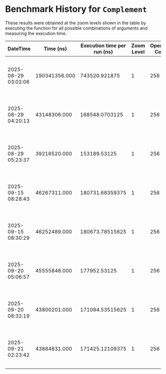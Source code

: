 # Benchmark History for `Complement`

These results were obtained at the zoom levels shown in the table by executing the function for all possible combinations of arguments and measuring the execution time.`

| DateTime | Time (ns) | Execution time per run (ns) | Zoom Level | Operation Count | Remarks |
|----------|----------|-----------------------|------------|----------------|--------|
| 2025-08-29 03:02:06 | 190341356.000 | 743520.921875 | 1 | 256 | Only voxels with an elevation of zero or higher are considered. |
| 2025-08-29 04:20:13 | 43148306.000 | 168548.0703125 | 1 | 256 | Only voxels with an elevation of zero or higher are considered. |
| 2025-08-29 05:23:37 | 39216520.000 | 153189.53125 | 1 | 256 | Only voxels with an elevation of zero or higher are considered. |
| 2025-09-15 08:28:43 | 46267311.000 | 180731.68359375 | 1 | 256 | Only voxels with an elevation of zero or higher are considered. |
| 2025-09-15 08:30:29 | 46252489.000 | 180673.78515625 | 1 | 256 | Only voxels with an elevation of zero or higher are considered. |
| 2025-09-20 05:06:57 | 45555848.000 | 177952.53125 | 1 | 256 | Only voxels with an elevation of zero or higher are considered. |
| 2025-09-20 08:32:19 | 43800201.000 | 171094.53515625 | 1 | 256 | Only voxels with an elevation of zero or higher are considered. |
| 2025-09-21 02:23:42 | 43884831.000 | 171425.12109375 | 1 | 256 | Only voxels with an elevation of zero or higher are considered. |
